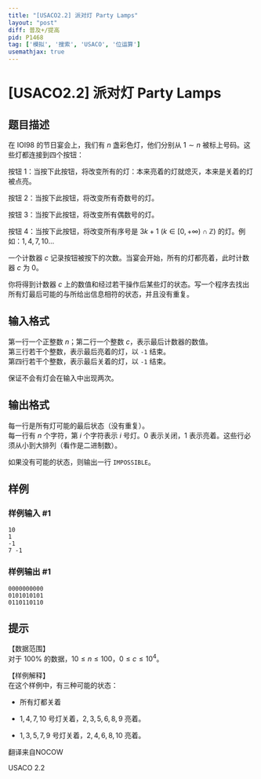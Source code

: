 ```yaml
---
title: "[USACO2.2] 派对灯 Party Lamps"
layout: "post"
diff: 普及+/提高
pid: P1468
tag: ['模拟', '搜索', 'USACO', '位运算']
usemathjax: true
---
```


# [USACO2.2] 派对灯 Party Lamps
## 题目描述

在 IOI98 的节日宴会上，我们有 $n$ 盏彩色灯，他们分别从 $1 \sim n$ 被标上号码。这些灯都连接到四个按钮：

按钮 $1$：当按下此按钮，将改变所有的灯：本来亮着的灯就熄灭，本来是关着的灯被点亮。

按钮 $2$：当按下此按钮，将改变所有奇数号的灯。

按钮 $3$：当按下此按钮，将改变所有偶数号的灯。

按钮 $4$：当按下此按钮，将改变所有序号是 $3k+1 \ (k \in [0,+\infty) \cap \mathbb Z)$ 的灯。例如：$1,4,7,10 \dots$

一个计数器 $c$ 记录按钮被按下的次数。当宴会开始，所有的灯都亮着，此时计数器 $c$ 为 $0$。

你将得到计数器 $c$ 上的数值和经过若干操作后某些灯的状态。写一个程序去找出所有灯最后可能的与所给出信息相符的状态，并且没有重复。

## 输入格式

第一行一个正整数 $n$；第二行一个整数 $c$，表示最后计数器的数值。  
第三行若干个整数，表示最后亮着的灯，以 `-1` 结束。  
第四行若干个整数，表示最后关着的灯，以 `-1` 结束。

保证不会有灯会在输入中出现两次。
## 输出格式

每一行是所有灯可能的最后状态（没有重复）。  
每一行有 $n$ 个字符，第 $i$ 个字符表示 $i$ 号灯。$0$ 表示关闭，$1$ 表示亮着。这些行必须从小到大排列（看作是二进制数）。

如果没有可能的状态，则输出一行 `IMPOSSIBLE`。

## 样例

### 样例输入 #1
```
10
1
-1
7 -1

```
### 样例输出 #1
```
0000000000
0101010101
0110110110

```
## 提示

【数据范围】  
对于 $100\%$ 的数据，$10 \le n \le 100$，$0 \le c \le 10^4$。

【样例解释】  
在这个样例中，有三种可能的状态：

- 所有灯都关着

- $1,4,7,10$ 号灯关着，$2,3,5,6,8,9$ 亮着。

- $1,3,5,7,9$ 号灯关着，$2,4,6,8,10$ 亮着。


翻译来自NOCOW

USACO 2.2

